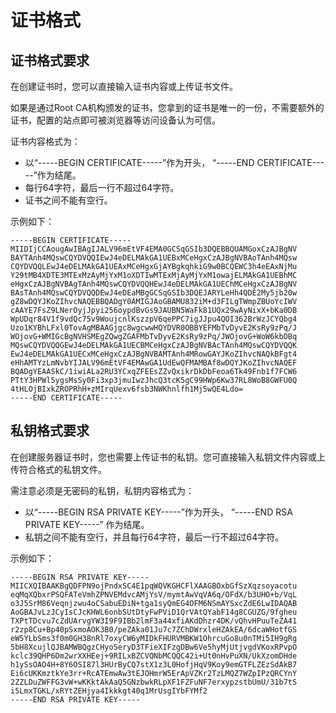 # 证书格式<a name="zh-cn_topic_0092382555"></a>

## 证书格式要求<a name="section10569869164729"></a>

在创建证书时，您可以直接输入证书内容或上传证书文件。

如果是通过Root CA机构颁发的证书，您拿到的证书是唯一的一份，不需要额外的证书，配置的站点即可被浏览器等访问设备认为可信。

证书内容格式为：

-   以“-----BEGIN CERTIFICATE-----”作为开头， “-----END CERTIFICATE-----”作为结尾。
-   每行64字符，最后一行不超过64字符。
-   证书之间不能有空行。

示例如下：

```
-----BEGIN CERTIFICATE-----
MIIDIjCCAougAwIBAgIJALV96mEtVF4EMA0GCSqGSIb3DQEBBQUAMGoxCzAJBgNV
BAYTAnh4MQswCQYDVQQIEwJ4eDELMAkGA1UEBxMCeHgxCzAJBgNVBAoTAnh4MQsw
CQYDVQQLEwJ4eDELMAkGA1UEAxMCeHgxGjAYBgkqhkiG9w0BCQEWC3h4eEAxNjMu
Y29tMB4XDTE3MTExMzAyMjYxM1oXDTIwMTExMjAyMjYxM1owajELMAkGA1UEBhMC
eHgxCzAJBgNVBAgTAnh4MQswCQYDVQQHEwJ4eDELMAkGA1UEChMCeHgxCzAJBgNV
BAsTAnh4MQswCQYDVQQDEwJ4eDEaMBgGCSqGSIb3DQEJARYLeHh4QDE2My5jb20w
gZ8wDQYJKoZIhvcNAQEBBQADgY0AMIGJAoGBAMU832iM+d3FILgTWmpZBUoYcIWV
cAAYE7FsZ9LNerOyjJpyi256oypdBvGs9JAUBN5WaFk81UQx29wAyNixX+bKa0DB
WpUDqr84V1f9vdQc75v9WoujcnlKszzpV6qePPC7igJJpu4QOI362BrWzJCYQbg4
Uzo1KYBhLFxl0TovAgMBAAGjgc8wgcwwHQYDVR0OBBYEFMbTvDyvE2KsRy9zPq/J
WOjovG+WMIGcBgNVHSMEgZQwgZGAFMbTvDyvE2KsRy9zPq/JWOjovG+WoW6kbDBq
MQswCQYDVQQGEwJ4eDELMAkGA1UECBMCeHgxCzAJBgNVBAcTAnh4MQswCQYDVQQK
EwJ4eDELMAkGA1UECxMCeHgxCzAJBgNVBAMTAnh4MRowGAYJKoZIhvcNAQkBFgt4
eHhAMTYzLmNvbYIJALV96mEtVF4EMAwGA1UdEwQFMAMBAf8wDQYJKoZIhvcNAQEF
BQADgYEAASkC/1iwiALa2RU3YCxqZFEEsZZvQxikrDkDbFeoa6Tk49Fnb1f7FCW6
PTtY3HPWl5ygsMsSy0Fi3xp3jmuIwzJhcQ3tcK5gC99HWp6Kw37RL8WoB8GWFU0Q
4tHLOjBIxkZROPRhH+zMIrqUexv6fsb3NWKhnlfh1Mj5wQE4Ldo=
-----END CERTIFICATE-----
```

## 私钥格式要求<a name="section1671917420530"></a>

在创建服务器证书时，您也需要上传证书的私钥。您可直接输入私钥文件内容或上传符合格式的私钥文件。

需注意必须是无密码的私钥，私钥内容格式为：

-   以“-----BEGIN RSA PRIVATE KEY-----”作为开头， “-----END RSA PRIVATE KEY-----” 作为结尾。
-   私钥之间不能有空行，并且每行64字符，最后一行不超过64字符。

示例如下：

```
-----BEGIN RSA PRIVATE KEY-----
MIICXQIBAAKBgQDFPN9ojPndxSC4E1pqWQVKGHCFlXAAGBOxbGfSzXqzsoyacotu
eqMqXQbxrPSQFATeVmhZPNVEMdvcAMjYsV/mymtAwVqVA6q/OFdX/b3UHO+b/VqL
o3J5SrM86Veqnjzwu4oCSabuEDiN+tga1syQmEG4OFM6NSmAYSxcZdE6LwIDAQAB
AoGBAJvLzJCyIsCJcKHWL6onbSUtDtyFwPViD1QrVAtQYabF14g8CGUZG/9fgheu
TXPtTDcvu7cZdUArvgYW3I9F9IBb2lmF3a44xfiAKdDhzr4DK/vQhvHPuuTeZA41
r2zp8Cu+Bp40pSxmoAOK3B0/peZAka01Ju7c7ZChDWrxleHZAkEA/6dcaWHotfGS
eW5YLbSms3f0m0GH38nRl7oxyCW6yMIDkFHURVMBKW1OhrcuGo8u0nTMi5IH9gRg
5bH8XcujlQJBAMWBQgzCHyoSeryD3TFieXIFzgDBw6Ve5hyMjUtjvgdVKoxRPvpO
kclc39QHP6Dm2wrXXHEej+9RILxBZCVQNbMCQQC42i+Ut0nHvPuXN/UkXzomDHde
h1ySsOAO4H+8Y6OSI87l3HUrByCQ7stX1z3L0HofjHqV9Koy9emGTFLZEzSdAkB7
Ei6cUKKmztkYe3rr+RcATEmwAw3tEJOHmrW5ErApVZKr2TzLMQZ7WZpIPzQRCYnY
2ZZLDuZWFFG3vW+wKKktAkAaQ5GNzbwkRLpXF1FZFuNF7erxypzstbUmU/31b7tS
i5LmxTGKL/xRYtZEHjya4Ikkkgt40q1MrUsgIYbFYMf2
-----END RSA PRIVATE KEY-----
```


